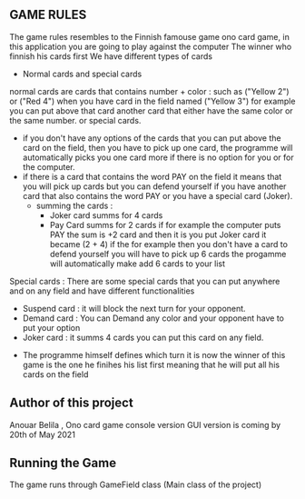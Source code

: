 ## GAME RULES

The game rules resembles to the Finnish famouse game ono card game, in this application you are going to play against the computer
The winner who finnish his cards first
We have different types of cards 
- Normal cards and special cards

normal cards are cards that contains number + color :
such as ("Yellow 2") or ("Red 4") when you have card in the field named ("Yellow 3") for example
you can put above that card another card that either have the same color or the same number. or
special cards.

- if you don't have any options of the cards that you can put above the card on the field, then you have to pick up one card, the programme will automatically picks you one card more if there is no option for you or for the computer.
- if there is a card that contains the word PAY on the field it means that you will pick up cards
but you can defend yourself if you have another card that also contains the word PAY or you have a special card (Joker).
  - summing the cards :
    *  Joker card summs for 4 cards
    * Pay Card summs for 2 cards 
    if for example the computer puts PAY the sum is +2 card and then it is you put Joker card it became (2 + 4)
      if the for example then you don't have a card to defend yourself you will have to pick up 6 cards the progamme will automatically make add 6 cards to your list
      
Special cards :
There are some special cards that you can put anywhere  and on any field and have different functionalities 
 * Suspend card : it will block the next turn for your opponent.
 * Demand card : You can Demand any color and your opponent have to put your option
 * Joker card : it summs 4 cards you can put this card on any field.

- The programme himself defines which turn it is now the winner of this game is the one he finihes his list first meaning that he will put all his cards on the field

## Author of this project
Anouar Belila , Ono card game console version
GUI version is coming by 20th of May 2021

## Running the Game
The game runs through GameField class (Main class of the project)